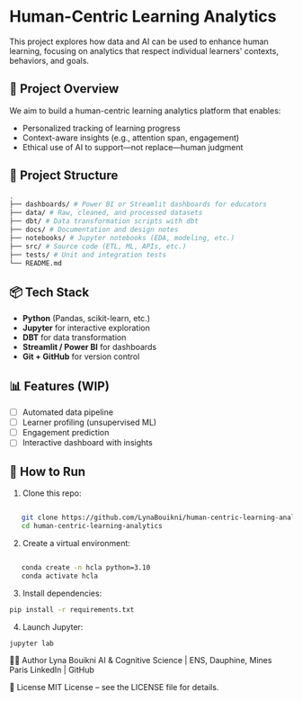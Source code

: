 #   Human-Centric Learning Analytics

This project explores how data and AI can be used to enhance human learning, focusing on analytics that respect individual learners' contexts, behaviors, and goals.

## 🚀 Project Overview

We aim to build a human-centric learning analytics platform that enables:

-  Personalized tracking of learning progress
-  Context-aware insights (e.g., attention span, engagement)
-  Ethical use of AI to support—not replace—human judgment

## 🧱 Project Structure

```bash
.
├── dashboards/ # Power BI or Streamlit dashboards for educators
├── data/ # Raw, cleaned, and processed datasets
├── dbt/ # Data transformation scripts with dbt
├── docs/ # Documentation and design notes
├── notebooks/ # Jupyter notebooks (EDA, modeling, etc.)
├── src/ # Source code (ETL, ML, APIs, etc.)
├── tests/ # Unit and integration tests
└── README.md
```

## 📦 Tech Stack

- **Python** (Pandas, scikit-learn, etc.)
- **Jupyter** for interactive exploration
- **DBT** for data transformation
- **Streamlit / Power BI** for dashboards
- **Git + GitHub** for version control

## 📊 Features (WIP)

- [ ] Automated data pipeline
- [ ] Learner profiling (unsupervised ML)
- [ ] Engagement prediction
- [ ] Interactive dashboard with insights

## 📁 How to Run

1. Clone this repo:

```bash

   git clone https://github.com/LynaBouikni/human-centric-learning-analytics.git
   cd human-centric-learning-analytics

```
2. Create a virtual environment:
```bash

   conda create -n hcla python=3.10
   conda activate hcla
```

3. Install dependencies:

```bash
pip install -r requirements.txt
```

4. Launch Jupyter:

```bash
jupyter lab
```

🙋‍♀️ Author
Lyna Bouikni
AI & Cognitive Science | ENS, Dauphine, Mines Paris
LinkedIn | GitHub

📜 License
MIT License – see the LICENSE file for details.